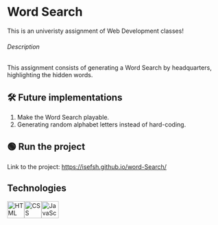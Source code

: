 # Word Search
<aside>This is an univeristy assignment of Web Development classes!</aside>

###### Description
<p>This assignment consists of generating a Word Search by headquarters, highlighting the hidden words.</p>

## :hammer_and_wrench: Future implementations
<ol>
  <li>Make the Word Search playable.</li>
  <li>Generating random alphabet letters instead of hard-coding.</li>
</ol>

## :green_circle: Run the project
Link to the project: https://isefsh.github.io/word-Search/

## Technologies
<div style="display:flex;">
  <a><img src='https://cdn-icons-png.flaticon.com/512/174/174854.png' alt='HTML' width='40' height='40'></a>
  <a><img src='https://logospng.org/download/css-3/logo-css-3-2048.png' alt='CSS' width='40' height='40'></a>
  <a><img src='https://logospng.org/download/javascript/logo-javascript-1024.png' alt='JavaScript' width='40' height='40'></a>
</div>
